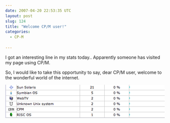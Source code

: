 ```yaml
---
date: 2007-04-20 22:53:35 UTC
layout: post
slug: 124
title: "Welcome CP/M user!"
categories:
  - CP-M

---
```

<p>I got an interesting line in my stats today.. Apparently someone has visited my page using CP/M.</p>

<p>So, I would like to take this opportunity to say, dear CP/M user, welcome to the wonderful world of the internet.</p>

<img src="/resources/images/posts/cpm.png" alt="CP/M user" />